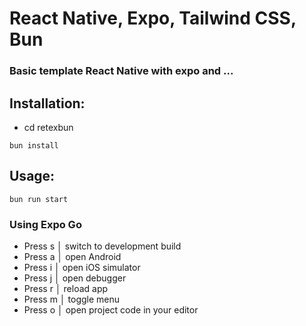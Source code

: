 # React Native, Expo, Tailwind CSS, Bun
### Basic template React Native with expo and ...

## Installation:
* cd retexbun
```line_numbers,js
bun install
```

## Usage:  
```line_numbers,js
bun run start
```

### Using Expo Go
* Press s │ switch to development build
* Press a │ open Android
* Press i │ open iOS simulator
* Press j │ open debugger
* Press r │ reload app
* Press m │ toggle menu
* Press o │ open project code in your editor
